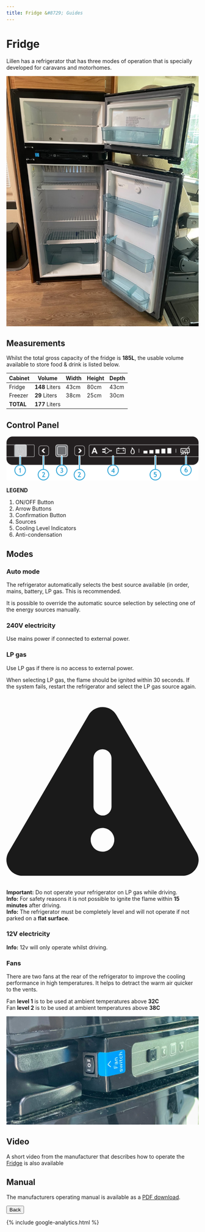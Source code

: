 ```yaml
---
title: Fridge &#8729; Guides 
---
```


<link href="../styles/custom.css" rel="stylesheet" />
<link rel="stylesheet" href="https://cdn.jsdelivr.net/npm/bootstrap@4.6.1/dist/css/bootstrap.min.css" integrity="sha384-zCbKRCUGaJDkqS1kPbPd7TveP5iyJE0EjAuZQTgFLD2ylzuqKfdKlfG/eSrtxUkn" crossorigin="anonymous">

# Fridge
Lillen has a refrigerator that has three modes of operation that is specially developed for caravans and motorhomes.

![main-key](images/fridge.jpg)

## Measurements
Whilst the total gross capacity of the fridge is **185L**, the usable volume available to store food & drink is listed below.

| Cabinet | Volume | Width | Height | Depth |
|---|---|---|---|---|
| Fridge | **148** Liters | 43cm | 80cm | 43cm |
| Freezer | **29** Liters | 38cm | 25cm | 30cm |
| **TOTAL** | **177** Liters |

## Control Panel

![main-key](images/fridge-control-panel.png)

**LEGEND**
1. ON/OFF Button
2. Arrow Buttons
3. Confirmation Button
4. Sources
5. Cooling Level Indicators
6. Anti-condensation 

## Modes

### Auto mode
The refrigerator automatically selects the best source available (in order, mains, battery, LP gas. This is recommended. 

It is possible to override the automatic source selection by selecting one of the energy sources manually.

### 240V electricity
Use mains power if connected to external power.

### LP gas
Use LP gas if there is no access to external power.

When selecting LP gas, the flame should be ignited within 30 seconds. If the system fails, restart the refrigerator and select the LP gas source again.

<div class="alert alert-danger">
    <svg class="svg-inline--fa fa-triangle-exclamation fa-w-16" aria-hidden="true" focusable="false" data-prefix="fas" data-icon="triangle-exclamation" role="img" xmlns="http://www.w3.org/2000/svg" viewBox="0 0 512 512"><path fill="currentColor" d="M506.3 417l-213.3-364c-16.33-28-57.54-28-73.98 0l-213.2 364C-10.59 444.9 9.849 480 42.74 480h426.6C502.1 480 522.6 445 506.3 417zM232 168c0-13.25 10.75-24 24-24S280 154.8 280 168v128c0 13.25-10.75 24-23.1 24S232 309.3 232 296V168zM256 416c-17.36 0-31.44-14.08-31.44-31.44c0-17.36 14.07-31.44 31.44-31.44s31.44 14.08 31.44 31.44C287.4 401.9 273.4 416 256 416z"/></svg>  
    <strong>Important:</strong> Do not operate your refrigerator on LP gas while driving.
</div>

<div class="alert alert-info">
    <strong>Info:</strong> For safety reasons it is not possible to ignite the flame within <b>15 minutes</b> after driving.
</div>

<div class="alert alert-info">
    <strong>Info:</strong> The refrigerator must be completely level and will not operate if not parked on a <b>flat surface</b>.
</div>

### 12V electricity

<div class="alert alert-info">
    <strong>Info:</strong> 12v will only operate whilst driving. 
</div>

### Fans
There are two fans at the rear of the refrigerator to improve the cooling performance in high temperatures. 
It helps to detract the warm air quicker to the vents. 

Fan **level 1** is to be used at ambient temperatures above **32C** <br/>
Fan **level 2** is to be used at ambient temperatures above **38C**

![main-key](images/fridge-fan-switch.jpg)


## Video
A short video from the manufacturer that describes how to operate the [Fridge](../videos/fridge.md) is also available 

## Manual
The manufacturers operating manual is available as a [PDF download](/docs/fridge.pdf). 

<a href="/guides/#guides"><button class="nav-button"><i class="arrow arrow-left"></i> Back</button></a>

{% include google-analytics.html %}